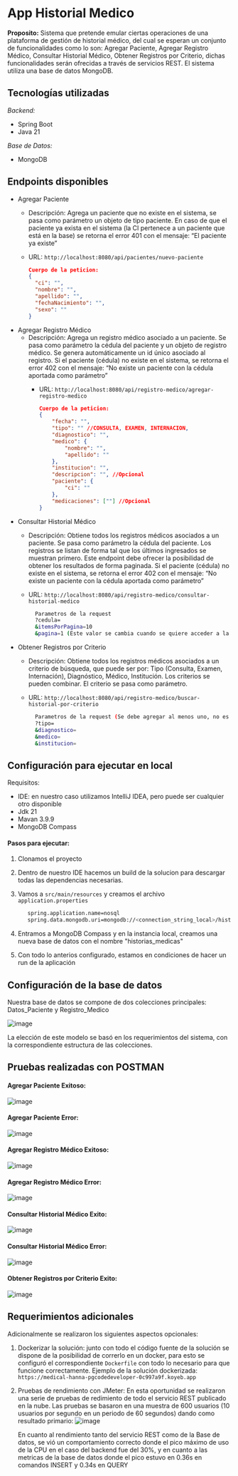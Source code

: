# App Historial Medico
**Proposito:**
Sistema que pretende emular ciertas operaciones de una plataforma de gestión de historial médico, del cual se esperan un conjunto de funcionalidades como lo son: Agregar Paciente, Agregar Registro Médico, Consultar Historial Médico, Obtener Registros por Criterio, dichas funcionalidades serán ofrecidas a través de servicios REST. El sistema utiliza una base de datos MongoDB.

## Tecnologías utilizadas
*Backend:*
- Spring Boot
- Java 21
  
*Base de Datos:*
- MongoDB

## Endpoints disponibles
- Agregar Paciente
    - Descripción: Agrega un paciente que no existe en el sistema, se pasa como parámetro un objeto de tipo paciente. En caso de que el paciente ya exista en el sistema (la CI pertenece a un paciente que está en la base) se retorna el error 401 con el mensaje: “El           paciente ya existe”
    - URL: `http://localhost:8080/api/pacientes/nuevo-paciente`
      
      ```json
      Cuerpo de la peticion:
      {
        "ci": "",
        "nombre": "",
        "apellido": "",
        "fechaNacimiento": "",
        "sexo": ""
      }
      ```
- Agregar Registro Médico
  - Descripción: Agrega un registro médico asociado a un paciente. Se pasa como parámetro la cédula del paciente y un objeto de registro médico. Se genera automáticamente un id único asociado al registro. Si el paciente (cédula) no existe en el sistema, se retorna el
    error 402 con el mensaje: “No existe un paciente con la cédula aportada como parámetro”
    - URL: `http://localhost:8080/api/registro-medico/agregar-registro-medico`
      
      ```json
      Cuerpo de la peticion:
      {
          "fecha": "",
          "tipo": "" //CONSULTA, EXAMEN, INTERNACION,
          "diagnostico": "",
          "medico": {
              "nombre": "",
              "apellido": ""
          },
          "institucion": "",
          "descripcion": "", //Opcional
          "paciente": {
              "ci": ""
          },
          "medicaciones": [""] //Opcional
      }
      ```
- Consultar Historial Médico
    - Descripción: Obtiene todos los registros médicos asociados a un paciente. Se pasa como parámetro la cédula del paciente. Los registros se listan de forma tal que los últimos ingresados se muestran primero. Este endpoint debe ofrecer la posibilidad de obtener los 
      resultados de forma paginada. Si el paciente (cédula) no existe en el sistema, se retorna el error 402 con el mensaje: “No existe un paciente con la cédula aportada como parámetro”
    - URL: `http://localhost:8080/api/registro-medico/consultar-historial-medico`
      
      ```sh
        Parametros de la request
        ?cedula=
        &itemsPorPagina=10
        &pagina=1 (Este valor se cambia cuando se quiere acceder a la siguiente pagina)
      ```
- Obtener Registros por Criterio
    - Descripción: Obtiene todos los registros médicos asociados a un criterio de búsqueda, que puede ser por: Tipo (Consulta, Examen, Internación), Diagnóstico, Médico, Institución. Los criterios se pueden combinar. El criterio se pasa como parámetro.
    - URL: `http://localhost:8080/api/registro-medico/buscar-historial-por-criterio`
      
      ```sh
        Parametros de la request (Se debe agregar al menos uno, no es necesario todos)
        ?tipo=
        &diagnostico=
        &medico=
        &institucion=
      ```

## Configuración para ejecutar en local

Requisitos:
- IDE: en nuestro caso utilizamos IntelliJ IDEA, pero puede ser cualquier otro disponible
- Jdk 21
- Mavan 3.9.9
- MongoDB Compass

#### Pasos para ejecutar:
  1. Clonamos el proyecto
  2. Dentro de nuestro IDE hacemos un build de la solucion para descargar todas las dependencias necesarias.
  3. Vamos a `src/main/resources` y creamos el archivo `application.properties`
     
       ```bash
          spring.application.name=nosql
          spring.data.mongodb.uri=mongodb://<connection_string_local>/historias_medicas
       ```
  4. Entramos a MongoDB Compass y en la instancia local, creamos una nueva base de datos con el nombre "historias_medicas"
  5. Con todo lo anterios configurado, estamos en condiciones de hacer un run de la aplicación


## Configuración de la base de datos
Nuestra base de datos se compone de dos colecciones principales: Datos_Paciente y Registro_Medico

![image](https://github.com/user-attachments/assets/f072857c-de9f-49b3-99e0-a208f9c07a17)

La elección de este modelo se basó en los requerimientos del sistema, con la correspondiente estructura de las colecciones.

## Pruebas realizadas con POSTMAN

#### Agregar Paciente Exitoso:
![image](https://github.com/user-attachments/assets/78d46442-d79a-44f8-97f1-4ff8321a3ff0)

#### Agregar Paciente Error:
![image](https://github.com/user-attachments/assets/ee4d94b9-7c01-418f-8c3f-82387d7a5fc6)

#### Agregar Registro Médico Exitoso:
![image](https://github.com/user-attachments/assets/42a4951f-44d0-4039-b6ef-3c441df7b55b)

#### Agregar Registro Médico Error:
![image](https://github.com/user-attachments/assets/3510b246-8b8a-46e6-a066-0af0e506f5a4)

#### Consultar Historial Médico Exito:
![image](https://github.com/user-attachments/assets/0bf66404-4732-4639-9151-4eb1ff654012)

#### Consultar Historial Médico Error:
![image](https://github.com/user-attachments/assets/aab1ac05-d5c2-4272-8871-fb5593fc22e9)

#### Obtener Registros por Criterio Exito:
![image](https://github.com/user-attachments/assets/f100e497-5202-4a2f-b2a6-27e4fa068c99)

## Requerimientos adicionales
Adicionalmente se realizaron los siguientes aspectos opcionales:

1. Dockerizar la solución: junto con todo el código fuente de la solución se dispone de la posibilidad de correrlo en un docker, para esto se configuró el correspondiente `Dockerfile` con todo lo necesario para que funcione correctamente.
     Ejemplo de la solución dockerizada: `https://medical-hanna-pgcodedeveloper-0c997a9f.koyeb.app`
3. Pruebas de rendimiento con JMeter: En esta oportunidad se realizaron una serie de pruebas de redimiento de todo el servicio REST publicado en la nube. Las pruebas se basaron en una muestra de 600 usuarios (10 usuarios por segundo en un periodo de 60 segundos) dando como resultado primario:
     ![image](https://github.com/user-attachments/assets/64413a15-84fd-4c97-9072-219a6833c764)

     En cuanto al rendimiento tanto del servicio REST como de la Base de datos, se vió un comportamiento correcto donde el pico máximo de uso de la CPU en el caso del backend fue del 30%, y en cuanto a las metricas de la base de datos donde el pico estuvo en 0.36s en comandos INSERT y 0.34s en QUERY


